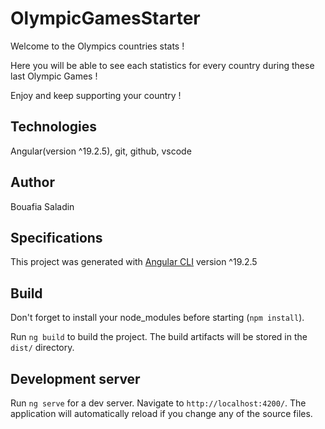 # OlympicGamesStarter

Welcome to the Olympics countries stats ! 

Here you will be able to see each statistics for every country during these last Olympic Games !

Enjoy and keep supporting your country !

## Technologies 

Angular(version ^19.2.5), git, github, vscode

## Author

Bouafia Saladin

## Specifications 

This project was generated with [Angular CLI](https://github.com/angular/angular-cli) version ^19.2.5

## Build

Don't forget to install your node_modules before starting (`npm install`).

Run `ng build` to build the project. The build artifacts will be stored in the `dist/` directory.

## Development server

Run `ng serve` for a dev server. Navigate to `http://localhost:4200/`. The application will automatically reload if you change any of the source files.


